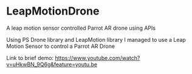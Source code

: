 # LeapMotionDrone
A leap motion sensor controlled Parrot AR drone using APIs

Using PS Drone library and LeapMotion library
I managed to use a Leap Motion Sensor to control a Parrot AR Drone

Link to brief demo: https://www.youtube.com/watch?v=uHkwBN_9Q6g&feature=youtu.be
